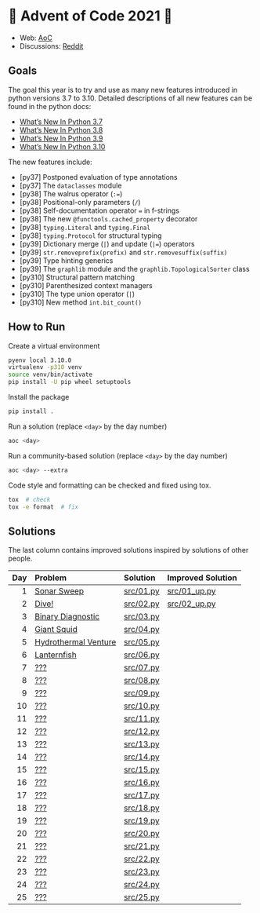# 🎄 Advent of Code 2021 🎄

* Web: [AoC](https://adventofcode.com/2021)
* Discussions: [Reddit](https://www.reddit.com/r/adventofcode)

## Goals
The goal this year is to try and use as many new features introduced
in python versions 3.7 to 3.10. Detailed descriptions of all new features
can be found in the python docs:
* [What’s New In Python 3.7](https://docs.python.org/3/whatsnew/3.7.html)
* [What’s New In Python 3.8](https://docs.python.org/3/whatsnew/3.8.html)
* [What’s New In Python 3.9](https://docs.python.org/3/whatsnew/3.9.html)
* [What’s New In Python 3.10](https://docs.python.org/3/whatsnew/3.10.html)

The new features include:
* [py37] Postponed evaluation of type annotations
* [py37] The `dataclasses` module
* [py38] The walrus operator (`:=`)
* [py38] Positional-only parameters (`/`)
* [py38] Self-documentation operator `=` in f-strings
* [py38] The new `@functools.cached_property` decorator
* [py38] `typing.Literal` and `typing.Final`
* [py38] `typing.Protocol` for structural typing
* [py39] Dictionary merge (`|`) and update (`|=`) operators
* [py39] `str.removeprefix(prefix)` and `str.removesuffix(suffix)`
* [py39] Type hinting generics
* [py39] The `graphlib` module and the `graphlib.TopologicalSorter` class
* [py310] Structural pattern matching
* [py310] Parenthesized context managers
* [py310] The type union operator (`|`)
* [py310] New method `int.bit_count()`

## How to Run
Create a virtual environment
```sh
pyenv local 3.10.0
virtualenv -p310 venv
source venv/bin/activate
pip install -U pip wheel setuptools
```

Install the package
```sh
pip install .
```

Run a solution (replace `<day>` by the day number)
```sh
aoc <day>
```

Run a community-based solution (replace `<day>` by the day number)
```sh
aoc <day> --extra
```

Code style and formatting can be checked and fixed using tox.
```bash
tox  # check
tox -e format  # fix
```

## Solutions
The last column contains improved solutions inspired by solutions of other people.

| Day | Problem                                                     | Solution                                    | Improved Solution                                    |
|----:|:------------------------------------------------------------|:--------------------------------------------|:-----------------------------------------------------|
|   1 | [Sonar Sweep](https://adventofcode.com/2021/day/1)          | [src/01.py](src/aoc2021/solutions/day01.py) | [src/01_up.py](src/aoc2021/solutions_extra/day01.py) |
|   2 | [Dive!](https://adventofcode.com/2021/day/2)                | [src/02.py](src/aoc2021/solutions/day02.py) | [src/02_up.py](src/aoc2021/solutions_extra/day02.py) |
|   3 | [Binary Diagnostic](https://adventofcode.com/2021/day/3)    | [src/03.py](src/aoc2021/solutions/day03.py) |                                                      |
|   4 | [Giant Squid](https://adventofcode.com/2021/day/4)          | [src/04.py](src/aoc2021/solutions/day04.py) |                                                      |
|   5 | [Hydrothermal Venture](https://adventofcode.com/2021/day/5) | [src/05.py](src/aoc2021/solutions/day05.py) |                                                      |
|   6 | [Lanternfish](https://adventofcode.com/2021/day/6)          | [src/06.py](src/06.py)                      |                                                      |
|   7 | [???](https://adventofcode.com/2021/day/7)                  | [src/07.py](src/07.py)                      |                                                      |
|   8 | [???](https://adventofcode.com/2021/day/8)                  | [src/08.py](src/08.py)                      |                                                      |
|   9 | [???](https://adventofcode.com/2021/day/9)                  | [src/09.py](src/09.py)                      |                                                      |
|  10 | [???](https://adventofcode.com/2021/day/10)                 | [src/10.py](src/10.py)                      |                                                      |
|  11 | [???](https://adventofcode.com/2021/day/11)                 | [src/11.py](src/11.py)                      |                                                      |
|  12 | [???](https://adventofcode.com/2021/day/12)                 | [src/12.py](src/12.py)                      |                                                      |
|  13 | [???](https://adventofcode.com/2021/day/13)                 | [src/13.py](src/13.py)                      |                                                      |
|  14 | [???](https://adventofcode.com/2021/day/14)                 | [src/14.py](src/14.py)                      |                                                      |
|  15 | [???](https://adventofcode.com/2021/day/15)                 | [src/15.py](src/15.py)                      |                                                      |
|  16 | [???](https://adventofcode.com/2021/day/16)                 | [src/16.py](src/16.py)                      |                                                      |
|  17 | [???](https://adventofcode.com/2021/day/17)                 | [src/17.py](src/17.py)                      |                                                      |
|  18 | [???](https://adventofcode.com/2021/day/18)                 | [src/18.py](src/18.py)                      |                                                      |
|  19 | [???](https://adventofcode.com/2021/day/19)                 | [src/19.py](src/19.py)                      |                                                      |
|  20 | [???](https://adventofcode.com/2021/day/20)                 | [src/20.py](src/20.py)                      |                                                      |
|  21 | [???](https://adventofcode.com/2021/day/21)                 | [src/21.py](src/21.py)                      |                                                      |
|  22 | [???](https://adventofcode.com/2021/day/22)                 | [src/22.py](src/22.py)                      |                                                      |
|  23 | [???](https://adventofcode.com/2021/day/23)                 | [src/23.py](src/23.py)                      |                                                      |
|  24 | [???](https://adventofcode.com/2021/day/24)                 | [src/24.py](src/24.py)                      |                                                      |
|  25 | [???](https://adventofcode.com/2021/day/25)                 | [src/25.py](src/25.py)                      |                                                      |
